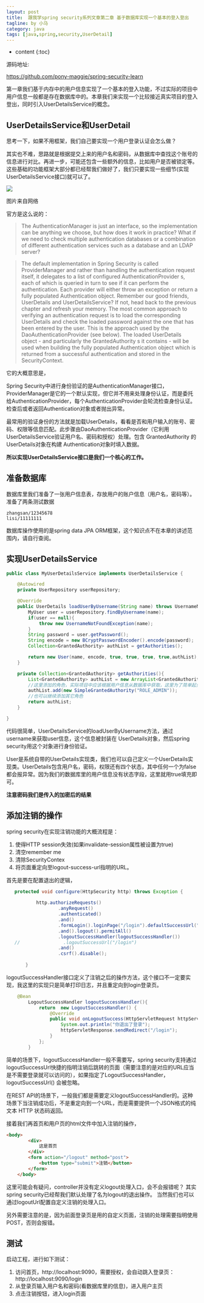 ```yaml
---
layout: post
title:  跟我学spring security系列文章第二章 基于数据库实现一个基本的登入登出
tagline: by 小马
category: java
tags: [java,spring,security,UserDetail]
---
```


* content
{:toc}

源码地址:

https://github.com/pony-maggie/spring-security-learn

第一章我们基于内存中的用户信息实现了一个基本的登入功能，不过实际的项目中用户信息一般都是存在数据库中的。本章我们来实现一个比较接近真实项目的登入登出，同时引入UserDetailsService的概念。

## UserDetailsService和UserDetail

思考一下，如果不用框架，我们自己要实现一个用户登录认证会怎么做？

其实也不难，思路就是根据提交上来的用户名和密码，从数据库中查找这个账号的信息进行对比。再进一步，可能还包含一些额外的信息，比如用户是否被锁定等。这些基础的功能框架大部分都已经帮我们做好了，我们只要实现一些细节(实现UserDetailsService接口)就可以了。

![](https://img-blog.csdn.net/20180406152002371?watermark/2/text/aHR0cHM6Ly9ibG9nLmNzZG4ubmV0L215X2xlYXJuaW5nX3JvYWQ=/font/5a6L5L2T/fontsize/400/fill/I0JBQkFCMA==/dissolve/70)

图片来自网络

官方是这么说的：

>The AuthenticationManager is just an interface, so the implementation can be anything we choose, but how does it work in practice? What if we need to check multiple authentication databases or a combination of different authentication services such as a database and an LDAP server?
 
 >The default implementation in Spring Security is called ProviderManager and rather than handling the authentication request itself, it delegates to a list of configured AuthenticationProvider s, each of which is queried in turn to see if it can perform the authentication. Each provider will either throw an exception or return a fully populated Authentication object. Remember our good friends, UserDetails and UserDetailsService? If not, head back to the previous chapter and refresh your memory. The most common approach to verifying an authentication request is to load the corresponding UserDetails and check the loaded password against the one that has been entered by the user. This is the approach used by the DaoAuthenticationProvider (see below). The loaded UserDetails object - and particularly the GrantedAuthority s it contains - will be used when building the fully populated Authentication object which is returned from a successful authentication and stored in the SecurityContext.

它的大概意思是，

Spring Security中进行身份验证的是AuthenticationManager接口，ProviderManager是它的一个默认实现，但它并不用来处理身份认证，而是委托给AuthenticationProvider，每个AuthenticationProvider会轮流检查身份认证。检查后或者返回Authentication对象或者抛出异常。

最常用的验证身份的方法就是加载UserDetails，看看是否和用户输入的账号、密码、权限等信息匹配。此步骤由DaoAuthenticationProvider（它利用UserDetailsService验证用户名、密码和授权）处理。包含 GrantedAuthority 的 UserDetails对象在构建 Authentication对象时填入数据。


**所以实现UserDetailsService接口是我们一个核心的工作。**
 
## 准备数据库

数据库里我们准备了一张用户信息表，存放用户的账户信息（用户名，密码等）。准备了两条测试数据
```
zhangsan/12345678
lisi/11111111
```

数据库操作使用的是spring data JPA ORM框架，这个知识点不在本章的讲述范围内，请自行查阅。


## 实现UserDetailsService

```java
public class MyUserDetailsService implements UserDetailsService {

    @Autowired
    private UserRepository userRepository;

    @Override
    public UserDetails loadUserByUsername(String name) throws UsernameNotFoundException {
        MyUser user = userRepository.findByUsername(name);
        if(user == null){
            throw new UsernameNotFoundException(name);
        }
        String password = user.getPassword();
        String encode = new BCryptPasswordEncoder().encode(password);
        Collection<GrantedAuthority> authList = getAuthorities();

        return new User(name, encode, true, true, true, true,authList);
    }

    private Collection<GrantedAuthority> getAuthorities(){
        List<GrantedAuthority> authList = new ArrayList<GrantedAuthority>();
        //这里添加的角色，实际项目中应该根据用户信息从数据库中获取，这里为了简单起见直接赋值。
        authList.add(new SimpleGrantedAuthority("ROLE_ADMIN"));
        //也可以继续添加其它角色
        return authList;
    }

}
```



代码很简单，UserDetailsService的loadUserByUsername方法，通过username来获取user信息，这个信息被封装在
UserDetails对象，然后spring security用这个对象进行身份验证。


User是系统自带的UserDetails实现类，我们也可以自己定义一个UserDetails实现类。UserDetails包含用户名，密码，权限还有四个状态，其中任何一个为false都会报异常。因为我们的数据库里的用户信息没有状态字段，这里就用true填充即可。

**注意密码我们是传入的加密后的结果**

## 添加注销的操作

spring security在实现注销功能的大概流程是：
 
1. 使得HTTP session失效(如果invalidate-session属性被设置为true)
2. 清空remember me
3. 清除SecurityContex
4. 将页面重定向至logout-success-url指明的URL。


首先是要在配置退出的逻辑，

```java
   protected void configure(HttpSecurity http) throws Exception {
   
           http.authorizeRequests()
                   .anyRequest()
                   .authenticated()
                   .and()
                   .formLogin().loginPage("/login").defaultSuccessUrl("/user").permitAll()
                   .and().logout().permitAll()
                   .logoutSuccessHandler(logoutSuccessHandler())
   //                .logoutSuccessUrl("/login")
                   .and()
                   .csrf().disable();
   
       }
```

logoutSuccessHandler接口定义了注销之后的操作方法，这个接口不一定要实现，我这里的实现只是简单打印日志，并且重定向到login登录页。

```java
    @Bean
        LogoutSuccessHandler logoutSuccessHandler(){
            return  new LogoutSuccessHandler() {
                @Override
                public void onLogoutSuccess(HttpServletRequest httpServletRequest, HttpServletResponse httpServletResponse, Authentication authentication) throws IOException, ServletException {
                    System.out.println("你退出了登录");
                    httpServletResponse.sendRedirect("/login");
                }
            };
        }
```

简单的场景下，logoutSuccessHandler一般不需要写，spring security支持通过logoutSuccessUrl快捷的指明注销后跳转的页面（需要注意的是对应的URL应当是不需要登录就可以访问的），如果指定了LogoutSuccessHandler，logoutSuccessUrl() 会被忽略。


在REST API的场景下，一般我们都是需要定义logoutSuccessHandler的。这种场景下当注销成功后，不是重定向到一个URL，而是需要提供一个JSON格式的纯文本 HTTP 状态码返回。

接着我们再首页和用户页的html文件中加入注销的操作，

```html
<body>
        <div>
            这是首页
        </div>
        <form action="/logout" method="post">
            <button type="submit">注销</button>
        </form>
    </body>
```

这里可能会有疑问，controller并没有定义logout处理入口，会不会报错呢？ 其实spring security已经帮我们默认处理了名为logout的退出操作。 当然我们也可以通过logoutUrl配置自定义注销的处理入口。

另外需要注意的是，因为前面登录页是用的自定义页面，注销的处理需要指明使用POST，否则会报错。


## 测试

启动工程，进行如下测试：

1. 访问首页，http://localhost:9090，需要授权，会自动跳入登录页：http://localhost:9090/login
2. 从登录页输入用户名和密码(看数据库里的信息)，进入用户主页
3. 点击注销按钮，进入login页面




